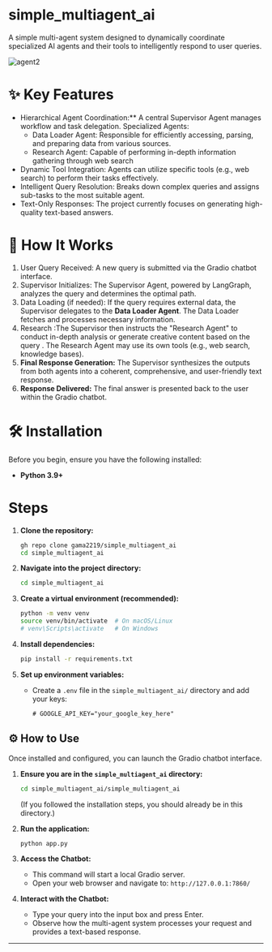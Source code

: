 # simple_multiagent_ai
 A simple multi-agent system designed to dynamically coordinate specialized AI agents and their tools to intelligently respond to user queries.
 
![agent2](https://github.com/user-attachments/assets/eedb6bd4-7ded-41b8-97ee-03a248c4fdc5)

# ✨ Key Features

* Hierarchical Agent Coordination:** A central Supervisor Agent manages workflow and task delegation.
  Specialized Agents:
    * Data Loader Agent: Responsible for efficiently accessing, parsing, and preparing data from various sources.
    * Research Agent: Capable of performing in-depth information gathering through web search
* Dynamic Tool Integration: Agents can utilize specific tools (e.g., web search) to perform their tasks effectively.
* Intelligent Query Resolution: Breaks down complex queries and assigns sub-tasks to the most suitable agent.
* Text-Only Responses: The project currently focuses on generating high-quality text-based answers.

# 🚀 How It Works

1.  User Query Received: A new query is submitted via the Gradio chatbot interface.
2.  Supervisor Initializes: The Supervisor Agent, powered by LangGraph, analyzes the query and determines the optimal path.
3.  Data Loading (if needed): If the query requires external data, the Supervisor delegates to the **Data Loader Agent**.
     The Data Loader fetches and processes necessary information.
4.  Research :The Supervisor then instructs the "Research Agent" to conduct in-depth analysis  or generate creative content based on the query .
     The Research Agent may use its own tools (e.g., web search, knowledge bases).
5.  **Final Response Generation:** The Supervisor synthesizes the outputs from both agents into a coherent, comprehensive, and user-friendly text response.
6.  **Response Delivered:** The final answer is presented back to the user within the Gradio chatbot.

# 🛠️ Installation


Before you begin, ensure you have the following installed:

* **Python 3.9+** 

# Steps

1.  **Clone the repository:**
    ```bash
    gh repo clone gama2219/simple_multiagent_ai
    cd simple_multiagent_ai
    ```
2.  **Navigate into the project directory:**
    ```bash
    cd simple_multiagent_ai
    ```
3.  **Create a virtual environment (recommended):**
    ```bash
    python -m venv venv
    source venv/bin/activate  # On macOS/Linux
    # venv\Scripts\activate   # On Windows
    ```
4.  **Install dependencies:**
    ```bash
    pip install -r requirements.txt
    ```

5.  **Set up environment variables:**
    * Create a `.env` file in the `simple_multiagent_ai/` directory and add your keys:
        ```
        # GOOGLE_API_KEY="your_google_key_here"
        ```

## ⚙️ How to Use

Once installed and configured, you can launch the Gradio chatbot interface.

1.  **Ensure you are in the `simple_multiagent_ai` directory:**
    ```bash
    cd simple_multiagent_ai/simple_multiagent_ai
    ```
    (If you followed the installation steps, you should already be in this directory.)

2.  **Run the application:**
    ```bash
    python app.py
    ```

3.  **Access the Chatbot:**
    * This command will start a local Gradio server.
    * Open your web browser and navigate to: `http://127.0.0.1:7860/`

4.  **Interact with the Chatbot:**
    * Type your query into the input box and press Enter.
    * Observe how the multi-agent system processes your request and provides a text-based response.

---
